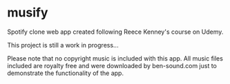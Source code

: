 # musify
Spotify clone web app created following Reece Kenney's course on Udemy.

This project is still a work in progress...

Please note that no copyright music is included with this app.
All music files included are royalty free and were downloaded by ben-sound.com just to demonstrate the functionality of the app.
